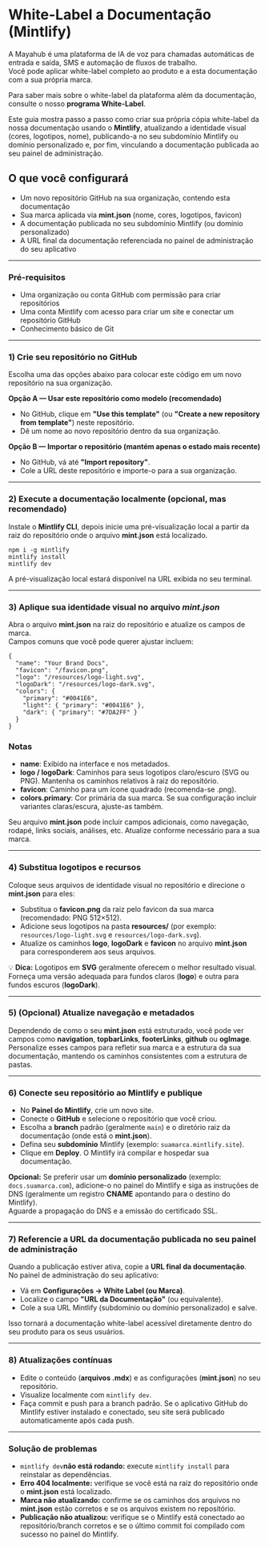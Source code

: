 # White-Label a Documentação (Mintlify)

A Mayahub é uma plataforma de IA de voz para chamadas automáticas de entrada e saída, SMS e automação de fluxos de trabalho.\
Você pode aplicar white-label completo ao produto e a esta documentação com a sua própria marca.

Para saber mais sobre o white-label da plataforma além da documentação, consulte o nosso **programa White-Label**.

Este guia mostra passo a passo como criar sua própria cópia white-label da nossa documentação usando o **Mintlify**, atualizando a identidade visual (cores, logotipos, nome), publicando-a no seu subdomínio Mintlify ou domínio personalizado e, por fim, vinculando a documentação publicada ao seu painel de administração.

## O que você configurará

- Um novo repositório GitHub na sua organização, contendo esta documentação
- Sua marca aplicada via **mint.json** (nome, cores, logotipos, favicon)
- A documentação publicada no seu subdomínio Mintlify (ou domínio personalizado)
- A URL final da documentação referenciada no painel de administração do seu aplicativo

---

### Pré-requisitos

- Uma organização ou conta GitHub com permissão para criar repositórios
- Uma conta Mintlify com acesso para criar um site e conectar um repositório GitHub
- Conhecimento básico de Git

---

### 1) Crie seu repositório no GitHub

Escolha uma das opções abaixo para colocar este código em um novo repositório na sua organização.

**Opção A — Usar este repositório como modelo (recomendado)**

- No GitHub, clique em **"Use this template"** (ou **"Create a new repository from template"**) neste repositório.
- Dê um nome ao novo repositório dentro da sua organização.

**Opção B — Importar o repositório (mantém apenas o estado mais recente)**

- No GitHub, vá até **"Import repository"**.
- Cole a URL deste repositório e importe-o para a sua organização.

---

### 2) Execute a documentação localmente (opcional, mas recomendado)

Instale o **Mintlify CLI**, depois inicie uma pré-visualização local a partir da raiz do repositório onde o arquivo **mint.json** está localizado.

```
npm i -g mintlify
mintlify install
mintlify dev
```

A pré-visualização local estará disponível na URL exibida no seu terminal.

---

### 3) Aplique sua identidade visual no arquivo _mint.json_

Abra o arquivo **mint.json** na raiz do repositório e atualize os campos de marca.\
Campos comuns que você pode querer ajustar incluem:

```
{
  "name": "Your Brand Docs",
  "favicon": "/favicon.png",
  "logo": "/resources/logo-light.svg",
  "logoDark": "/resources/logo-dark.svg",
  "colors": {
    "primary": "#0041E6",
    "light": { "primary": "#0041E6" },
    "dark": { "primary": "#7DA2FF" }
  }
}
```

### Notas

- **name**: Exibido na interface e nos metadados.
- **logo / logoDark**: Caminhos para seus logotipos claro/escuro (SVG ou PNG). Mantenha os caminhos relativos à raiz do repositório.
- **favicon**: Caminho para um ícone quadrado (recomenda-se .png).
- **colors.primary**: Cor primária da sua marca. Se sua configuração incluir variantes claras/escura, ajuste-as também.

Seu arquivo **mint.json** pode incluir campos adicionais, como navegação, rodapé, links sociais, análises, etc. Atualize conforme necessário para a sua marca.

---

### 4) Substitua logotipos e recursos

Coloque seus arquivos de identidade visual no repositório e direcione o **mint.json** para eles:

- Substitua o **favicon.png** da raiz pelo favicon da sua marca (recomendado: PNG 512×512).
- Adicione seus logotipos na pasta **resources/** (por exemplo: `resources/logo-light.svg` e `resources/logo-dark.svg`).
- Atualize os caminhos **logo**, **logoDark** e **favicon** no arquivo **mint.json** para corresponderem aos seus arquivos.

💡 **Dica:** Logotipos em **SVG** geralmente oferecem o melhor resultado visual. Forneça uma versão adequada para fundos claros (**logo**) e outra para fundos escuros (**logoDark**).

---

### 5) (Opcional) Atualize navegação e metadados

Dependendo de como o seu **mint.json** está estruturado, você pode ver campos como **navigation**, **topbarLinks**, **footerLinks**, **github** ou **ogImage**.\
Personalize esses campos para refletir sua marca e a estrutura da sua documentação, mantendo os caminhos consistentes com a estrutura de pastas.

---

### 6) Conecte seu repositório ao Mintlify e publique

- No **Painel do Mintlify**, crie um novo site.
- Conecte o **GitHub** e selecione o repositório que você criou.
- Escolha a **branch** padrão (geralmente `main`) e o diretório raiz da documentação (onde está o **mint.json**).
- Defina seu **subdomínio** Mintlify (exemplo: `suamarca.mintlify.site`).
- Clique em **Deploy**. O Mintlify irá compilar e hospedar sua documentação.

**Opcional:** Se preferir usar um **domínio personalizado** (exemplo: `docs.suamarca.com`), adicione-o no painel do Mintlify e siga as instruções de DNS (geralmente um registro **CNAME** apontando para o destino do Mintlify).\
Aguarde a propagação do DNS e a emissão do certificado SSL.

---

### 7) Referencie a URL da documentação publicada no seu painel de administração

Quando a publicação estiver ativa, copie a **URL final da documentação**.\
No painel de administração do seu aplicativo:

- Vá em **Configurações → White Label (ou Marca)**.
- Localize o campo **"URL da Documentação"** (ou equivalente).
- Cole a sua URL Mintlify (subdomínio ou domínio personalizado) e salve.

Isso tornará a documentação white-label acessível diretamente dentro do seu produto para os seus usuários.

---

### 8) Atualizações contínuas

- Edite o conteúdo (**arquivos .mdx**) e as configurações (**mint.json**) no seu repositório.
- Visualize localmente com `mintlify dev`.
- Faça commit e push para a branch padrão. Se o aplicativo GitHub do Mintlify estiver instalado e conectado, seu site será publicado automaticamente após cada push.

---

### Solução de problemas

- `mintlify dev`**não está rodando:**  execute `mintlify install` para reinstalar as dependências.
- **Erro 404 localmente:** verifique se você está na raiz do repositório onde o **mint.json** está localizado.
- **Marca não atualizando:** confirme se os caminhos dos arquivos no **mint.json** estão corretos e se os arquivos existem no repositório.
- **Publicação não atualizou:** verifique se o Mintlify está conectado ao repositório/branch corretos e se o último commit foi compilado com sucesso no painel do Mintlify.